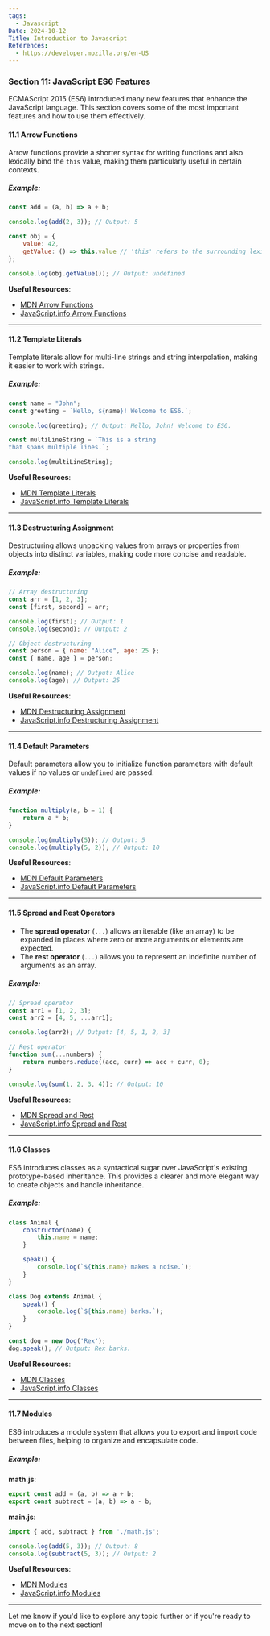 ```yaml
---
tags:
  - Javascript
Date: 2024-10-12
Title: Introduction to Javascript
References:
  - https://developer.mozilla.org/en-US
---
```

### Section 11: **JavaScript ES6 Features**

ECMAScript 2015 (ES6) introduced many new features that enhance the JavaScript language. This section covers some of the most important features and how to use them effectively.

#### 11.1 Arrow Functions

Arrow functions provide a shorter syntax for writing functions and also lexically bind the `this` value, making them particularly useful in certain contexts.

##### Example:
```javascript
const add = (a, b) => a + b;

console.log(add(2, 3)); // Output: 5

const obj = {
    value: 42,
    getValue: () => this.value // 'this' refers to the surrounding lexical context
};

console.log(obj.getValue()); // Output: undefined
```

**Useful Resources**:
- [MDN Arrow Functions](https://developer.mozilla.org/en-US/docs/Web/JavaScript/Reference/Functions/Arrow_functions)
- [JavaScript.info Arrow Functions](https://javascript.info/arrow-functions)

---

#### 11.2 Template Literals

Template literals allow for multi-line strings and string interpolation, making it easier to work with strings.

##### Example:
```javascript
const name = "John";
const greeting = `Hello, ${name}! Welcome to ES6.`;

console.log(greeting); // Output: Hello, John! Welcome to ES6.

const multiLineString = `This is a string
that spans multiple lines.`;

console.log(multiLineString);
```

**Useful Resources**:
- [MDN Template Literals](https://developer.mozilla.org/en-US/docs/Web/JavaScript/Reference/Template_literals)
- [JavaScript.info Template Literals](https://javascript.info/template-literals)

---

#### 11.3 Destructuring Assignment

Destructuring allows unpacking values from arrays or properties from objects into distinct variables, making code more concise and readable.

##### Example:
```javascript
// Array destructuring
const arr = [1, 2, 3];
const [first, second] = arr;

console.log(first); // Output: 1
console.log(second); // Output: 2

// Object destructuring
const person = { name: "Alice", age: 25 };
const { name, age } = person;

console.log(name); // Output: Alice
console.log(age); // Output: 25
```

**Useful Resources**:
- [MDN Destructuring Assignment](https://developer.mozilla.org/en-US/docs/Web/JavaScript/Reference/Operators/Destructuring_assignment)
- [JavaScript.info Destructuring Assignment](https://javascript.info/destructuring-assignment)

---

#### 11.4 Default Parameters

Default parameters allow you to initialize function parameters with default values if no values or `undefined` are passed.

##### Example:
```javascript
function multiply(a, b = 1) {
    return a * b;
}

console.log(multiply(5)); // Output: 5
console.log(multiply(5, 2)); // Output: 10
```

**Useful Resources**:
- [MDN Default Parameters](https://developer.mozilla.org/en-US/docs/Web/JavaScript/Reference/Functions/Default_parameters)
- [JavaScript.info Default Parameters](https://javascript.info/function-basics#default-parameters)

---

#### 11.5 Spread and Rest Operators

- The **spread operator** (`...`) allows an iterable (like an array) to be expanded in places where zero or more arguments or elements are expected.
- The **rest operator** (`...`) allows you to represent an indefinite number of arguments as an array.

##### Example:
```javascript
// Spread operator
const arr1 = [1, 2, 3];
const arr2 = [4, 5, ...arr1];

console.log(arr2); // Output: [4, 5, 1, 2, 3]

// Rest operator
function sum(...numbers) {
    return numbers.reduce((acc, curr) => acc + curr, 0);
}

console.log(sum(1, 2, 3, 4)); // Output: 10
```

**Useful Resources**:
- [MDN Spread and Rest](https://developer.mozilla.org/en-US/docs/Web/JavaScript/Reference/Operators/Spread_syntax)
- [JavaScript.info Spread and Rest](https://javascript.info/rest-parameter)

---

#### 11.6 Classes

ES6 introduces classes as a syntactical sugar over JavaScript's existing prototype-based inheritance. This provides a clearer and more elegant way to create objects and handle inheritance.

##### Example:
```javascript
class Animal {
    constructor(name) {
        this.name = name;
    }

    speak() {
        console.log(`${this.name} makes a noise.`);
    }
}

class Dog extends Animal {
    speak() {
        console.log(`${this.name} barks.`);
    }
}

const dog = new Dog('Rex');
dog.speak(); // Output: Rex barks.
```

**Useful Resources**:
- [MDN Classes](https://developer.mozilla.org/en-US/docs/Web/JavaScript/Reference/Classes)
- [JavaScript.info Classes](https://javascript.info/class)

---

#### 11.7 Modules

ES6 introduces a module system that allows you to export and import code between files, helping to organize and encapsulate code.

##### Example:
**math.js**:
```javascript
export const add = (a, b) => a + b;
export const subtract = (a, b) => a - b;
```

**main.js**:
```javascript
import { add, subtract } from './math.js';

console.log(add(5, 3)); // Output: 8
console.log(subtract(5, 3)); // Output: 2
```

**Useful Resources**:
- [MDN Modules](https://developer.mozilla.org/en-US/docs/Web/JavaScript/Guide/Modules)
- [JavaScript.info Modules](https://javascript.info/modules-intro)

---

Let me know if you'd like to explore any topic further or if you're ready to move on to the next section!